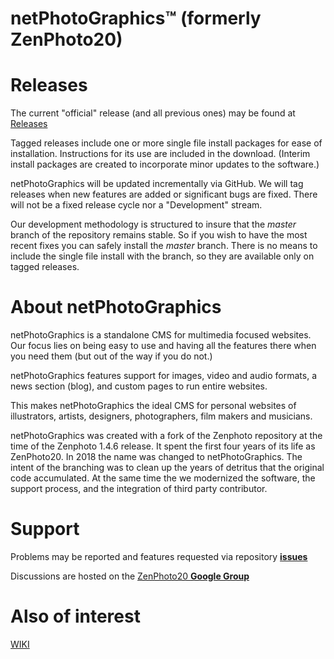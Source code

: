 # netPhotoGraphics™ (formerly ZenPhoto20) 

# Releases

The current "official" release (and all previous ones) may be found at [Releases](https://github.com/ZenPhoto20/ZenPhoto20/releases)

Tagged releases include one or more single file install packages for ease of installation. Instructions for its use are included in the download. (Interim install packages are created to incorporate minor updates to the software.)

netPhotoGraphics will be updated incrementally via GitHub. We will tag releases when new features are added or significant bugs are fixed. There will not be a fixed release cycle nor a "Development" stream.

Our development methodology is structured to insure that the _master_ branch of the repository remains stable. So if you wish to have the most recent fixes you can safely install the _master_ branch. There is no means to include the single file install with the branch, so they are available only on tagged releases.


# About netPhotoGraphics

netPhotoGraphics is a standalone CMS for multimedia focused websites. Our focus lies on being easy to use and having all the features there when you need them (but out of the way if you do not.)

netPhotoGraphics features support for images, video and audio formats, a news section (blog), and custom pages to run entire websites.

This makes netPhotoGraphics the ideal CMS for personal websites of illustrators, artists, designers, photographers, film makers and musicians.


netPhotoGraphics was created with a fork of the Zenphoto repository at the time of the Zenphoto 1.4.6 release. It spent the first four years of its life as ZenPhoto20. In 2018 the name was changed to netPhotoGraphics.
The intent of the branching was to clean up the years of detritus that the original code accumulated. At the same time
the we modernized the software, the support process, and the integration of third party contributor.

# Support

Problems may be reported and features requested via repository [__issues__](https://github.com/ZenPhoto20/ZenPhoto20/issues)

Discussions are hosted on the [ZenPhoto20 __Google Group__](https://groups.google.com/forum/#!forum/zenphoto20)

# Also of interest
[WIKI](https://github.com/ZenPhoto20/ZenPhoto20/wiki)
